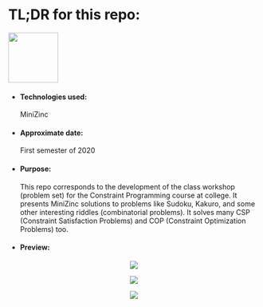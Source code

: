 <h1>TL;DR for this repo:</h1>
<img src="https://www.minizinc.org/MiniZn_logo.png" height="100" width="100">
<ul>
  <li><h4>Technologies used:</h4>MiniZinc</li>
  <li><h4>Approximate date:</h4>First semester of 2020</li>
  <li><h4>Purpose:</h4>This repo corresponds to the development of the class workshop (problem set) for the Constraint Programming course at college. It presents MiniZinc solutions to problems like Sudoku, Kakuro, and some other interesting riddles (combinatorial problems). It solves many CSP (Constraint Satisfaction Problems) and COP (Constraint Optimization Problems) too.</li>
  <li><h4>Preview:</h4></li>
</ul>
<p align="center">
    <img src="https://i.ibb.co/zm8XRBy/Screenshot-from-2021-05-04-13-40-57.png">
</p>
<p align="center">
    <img src="https://i.ibb.co/TPqN5bL/Screenshot-from-2021-05-04-13-41-05.png">
</p>
<p align="center">
    <img src="https://i.ibb.co/W2kjTLp/Screenshot-from-2021-05-04-13-41-54.png">
</p>
